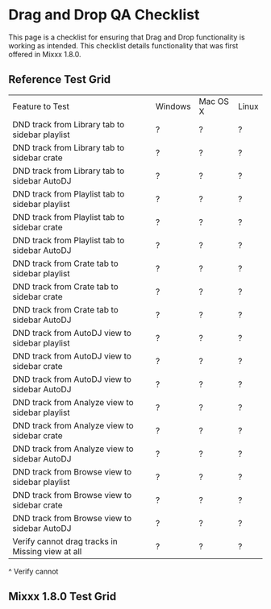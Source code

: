 # Drag and Drop QA Checklist

This page is a checklist for ensuring that Drag and Drop functionality
is working as intended. This checklist details functionality that was
first offered in Mixxx 1.8.0.

## Reference Test Grid

|                                                  |         |          |       |
| ------------------------------------------------ | ------- | -------- | ----- |
| Feature to Test                                  | Windows | Mac OS X | Linux |
| DND track from Library tab to sidebar playlist   | ?       | ?        | ?     |
| DND track from Library tab to sidebar crate      | ?       | ?        | ?     |
| DND track from Library tab to sidebar AutoDJ     | ?       | ?        | ?     |
| DND track from Playlist tab to sidebar playlist  | ?       | ?        | ?     |
| DND track from Playlist tab to sidebar crate     | ?       | ?        | ?     |
| DND track from Playlist tab to sidebar AutoDJ    | ?       | ?        | ?     |
| DND track from Crate tab to sidebar playlist     | ?       | ?        | ?     |
| DND track from Crate tab to sidebar crate        | ?       | ?        | ?     |
| DND track from Crate tab to sidebar AutoDJ       | ?       | ?        | ?     |
| DND track from AutoDJ view to sidebar playlist   | ?       | ?        | ?     |
| DND track from AutoDJ view to sidebar crate      | ?       | ?        | ?     |
| DND track from AutoDJ view to sidebar AutoDJ     | ?       | ?        | ?     |
| DND track from Analyze view to sidebar playlist  | ?       | ?        | ?     |
| DND track from Analyze view to sidebar crate     | ?       | ?        | ?     |
| DND track from Analyze view to sidebar AutoDJ    | ?       | ?        | ?     |
| DND track from Browse view to sidebar playlist   | ?       | ?        | ?     |
| DND track from Browse view to sidebar crate      | ?       | ?        | ?     |
| DND track from Browse view to sidebar AutoDJ     | ?       | ?        | ?     |
| Verify cannot drag tracks in Missing view at all | ?       | ?        | ?     |

^ Verify cannot

## Mixxx 1.8.0 Test Grid
